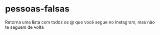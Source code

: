 # pessoas-falsas
Retorna uma lista com todos os @ que você segue no Instagram, mas não te seguem de volta
